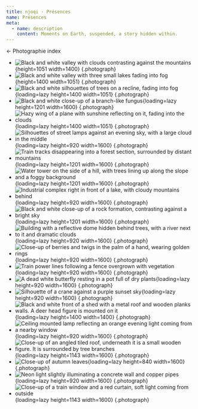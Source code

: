 ```yaml
---
title: njoqi · Présences
name: Présences
meta:
  - name: description
    content: Moments on Earth, suspended, a story hidden within.
---
```


<p>
  <router-link to="/projects/photographie">
    ← Photographie index
  </router-link>
</p>

<ArticleHeader v-bind="frontmatter" />

- ![Black and white valley with clouds contrasting against the mountains](/assets/images/projects/photographie/presences/21.jpg){height=1051 width=1400} {.photograph}
- ![Black and white valley with three small lakes fading into fog](/assets/images/projects/photographie/presences/20.jpg){height=1400 width=1051} {.photograph}
- ![Black and white silhouettes of trees on a recline, fading into fog](/assets/images/projects/photographie/presences/19.jpg){loading=lazy height=1400 width=1051} {.photograph}
- ![Black and white close-up of a branch-like fungus](/assets/images/projects/photographie/presences/18.jpg){loading=lazy height=1201 width=1600} {.photograph}
- ![Hazy wing of a plane with sunshine reflecting on it, fading into the clouds](/assets/images/projects/photographie/presences/17.jpg){loading=lazy height=1400 width=1051} {.photograph}
- ![Silhouettes of street lamps against an evening sky, with a large cloud in the middle](/assets/images/projects/photographie/presences/16.jpg){loading=lazy height=920 width=1600} {.photograph}
- ![Train tracks disappearing into a forest section, surrounded by distant mountains](/assets/images/projects/photographie/presences/15.jpg){loading=lazy height=1201 width=1600} {.photograph}
- ![Water tower on the side of a hill, with trees lining up along the slope and a foggy background](/assets/images/projects/photographie/presences/14.jpg){loading=lazy height=1201 width=1600} {.photograph}
- ![Industrial complex right in front of a lake, with cloudy mountains behind](/assets/images/projects/photographie/presences/13.jpg){loading=lazy height=920 width=1600} {.photograph}
- ![Black and white close-up of a rock formation, contrasting against a bright sky](/assets/images/projects/photographie/presences/12.jpg){loading=lazy height=1201 width=1600} {.photograph}
- ![Building with a reflective dome hidden behind trees, with a river next to it and dramatic clouds](/assets/images/projects/photographie/presences/11.jpg){loading=lazy height=920 width=1600} {.photograph}
- ![Close-up of berries and twigs in the palm of a hand, wearing golden rings](/assets/images/projects/photographie/presences/10.jpg){loading=lazy height=920 width=1600} {.photograph}
- ![Train power lines following a fence overgrown with vegetation](/assets/images/projects/photographie/presences/09.jpg){loading=lazy height=920 width=1600} {.photograph}
- ![A dead white butterfly resting in a pot full of dry plants](/assets/images/projects/photographie/presences/08.jpg){loading=lazy height=920 width=1600} {.photograph}
- ![Silhouette of a crane against a purple sunset sky](/assets/images/projects/photographie/presences/07.jpg){loading=lazy height=920 width=1600} {.photograph}
- ![Black and white front of a shed with a metal roof and wooden planks walls. A deer head figure is mounted on it](/assets/images/projects/photographie/presences/06.jpg){loading=lazy height=1400 width=1400} {.photograph}
- ![Ceiling mounted lamp reflecting an orange evening light coming from a nearby window](/assets/images/projects/photographie/presences/05.jpg){loading=lazy height=920 width=1600} {.photograph}
- ![Close-up of an angled tiled roof, underneath it is a small wooden figure. It is surrounded by tree branches](/assets/images/projects/photographie/presences/04.jpg){loading=lazy height=1143 width=1600} {.photograph}
- ![Close-up of autumn leaves](/assets/images/projects/photographie/presences/03.jpg){loading=lazy height=840 width=1600} {.photograph}
- ![Neon light slightly illuminating a concrete wall and copper pipes](/assets/images/projects/photographie/presences/02.jpg){loading=lazy height=920 width=1600} {.photograph}
- ![Close-up of a train window and a red curtain, soft light coming from outside](/assets/images/projects/photographie/presences/01.jpg){loading=lazy height=1143 width=1600} {.photograph}

<script setup>
  import ArticleHeader from '../../../components/article-header.vue';
</script>